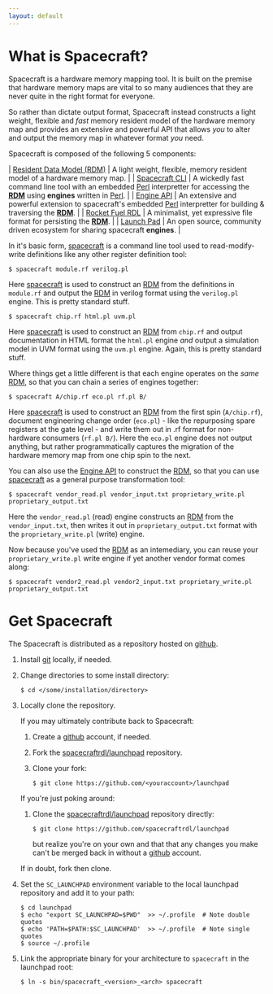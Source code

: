```yaml
---
layout: default
---
```


[Perl]:                     https://www.perl.org
[git]:                      https://git-scm.com
[github]:                   https://github.com
[spacecraftrdl/launchpad]:  https://github.com/fiveladdercon/launchpad 
[RDM]:                      rdm/                                          "Resident Data Model"
[spacecraft]:               cli/
[Engine API]:               api/


What is Spacecraft?
===================

Spacecraft is a hardware memory mapping tool.  It is built on the premise that hardware memory maps 
are vital to so many audiences that they are never quite in the right format for everyone.

So rather than dictate output format, Spacecraft instead constructs a light weight, flexible and 
_fast_ memory resident model of the hardware memory map and provides an extensive and powerful API 
that allows *you* to alter and output the memory map in whatever format *you* need.

Spacecraft is composed of the following 5 components:

| [Resident Data Model (RDM)](rdm/) | A light weight, flexible, memory resident model of a hardware memory map.                                                                     |
| [Spacecraft CLI](cli/)            | A wickedly fast command line tool with an embedded [Perl][] interpretter for accessing the **[RDM][]** using **engines** written in [Perl][]. |
| [Engine API](api/)                | An extensive and powerful extension to spacecraft's embedded [Perl][] interpretter for building & traversing the **[RDM][]**.                 |
| [Rocket Fuel RDL](rdl/)           | A minimalist, yet expressive file format for persisting the **[RDM][]**.                                                                      |
| [Launch Pad](pad/)                | An open source, community driven ecosystem for sharing spacecraft **engines**.                                                                |

In it's basic form, [spacecraft][] is a command line tool used to read-modify-write definitions 
like any other register definition tool:

```
$ spacecraft module.rf verilog.pl
```

Here [spacecraft][] is used to construct an [RDM][] from the definitions in `module.rf` and output 
the [RDM][] in verilog format using the `verilog.pl` engine.  This is pretty standard stuff.

```
$ spacecraft chip.rf html.pl uvm.pl
```

Here [spacecraft][] is used to construct an [RDM][] from `chip.rf` and output documentation in 
HTML format the `html.pl` engine _and_ output a simulation model in UVM format using the `uvm.pl` 
engine.  Again, this is pretty standard stuff.

Where things get a little different is that each engine operates on the _same_ [RDM][], so that 
you can chain a series of engines together:

```
$ spacecraft A/chip.rf eco.pl rf.pl B/
```

Here [spacecraft][] is used to construct an [RDM][] from the first spin (`A/chip.rf`), document 
engineering change order (`eco.pl`) - like the repurposing spare registers at the gate level - 
and write them out in .rf format for non-hardware consumers (`rf.pl B/`).  Here the `eco.pl` 
engine does not output anything, but rather programmatically captures the migration of the 
hardware memory map from one chip spin to the next.

You can also use the [Engine API][] to construct the [RDM][], so that you can use [spacecraft][]
as a general purpose transformation tool:

```
$ spacecraft vendor_read.pl vendor_input.txt proprietary_write.pl proprietary_output.txt
```

Here the `vendor_read.pl` (read) engine constructs an [RDM][] from the `vendor_input.txt`, 
then writes it out in `proprietary_output.txt` format with the `proprietary_write.pl` 
(write) engine.

Now because you've used the [RDM][] as an intemediary, you can reuse your `proprietary_write.pl`
write engine if yet another vendor format comes along:

```
$ spacecraft vendor2_read.pl vendor2_input.txt proprietary_write.pl proprietary_output.txt
```



Get Spacecraft
==============

The Spacecraft is distributed as a repository hosted on [github][].

1. Install [git][] locally, if needed.

2. Change directories to some install directory:

   ```
   $ cd </some/installation/directory>
   ```

3. Locally clone the repository.

   If you may ultimately contribute back to Spacecraft:

   1.  Create a [github][] account, if needed.

   2.  Fork the [spacecraftrdl/launchpad][] repository.

   3.  Clone your fork:

	   ```
	   $ git clone https://github.com/<youraccount>/launchpad
	   ```

   If you're just poking around: 

   1.  Clone the [spacecraftrdl/launchpad][] repository directly:

	   ```
	   $ git clone https://github.com/spacecraftrdl/launchpad
	   ```

	   but realize you're on your own and that that any changes you make 
	   can't be merged back in without a [github][] account.

   If in doubt, fork then clone.

4. Set the `SC_LAUNCHPAD` environment variable to the local launchpad repository 
   and add it to your path:

   ```
   $ cd launchpad
   $ echo "export SC_LAUNCHPAD=$PWD"  >> ~/.profile  # Note double quotes
   $ echo 'PATH=$PATH:$SC_LAUNCHPAD'  >> ~/.profile  # Note single quotes
   $ source ~/.profile
   ```

5. Link the appropriate binary for your architecture to `spacecraft` in the launchpad root:

   ```
   $ ln -s bin/spacecraft_<version>_<arch> spacecraft
   ```
